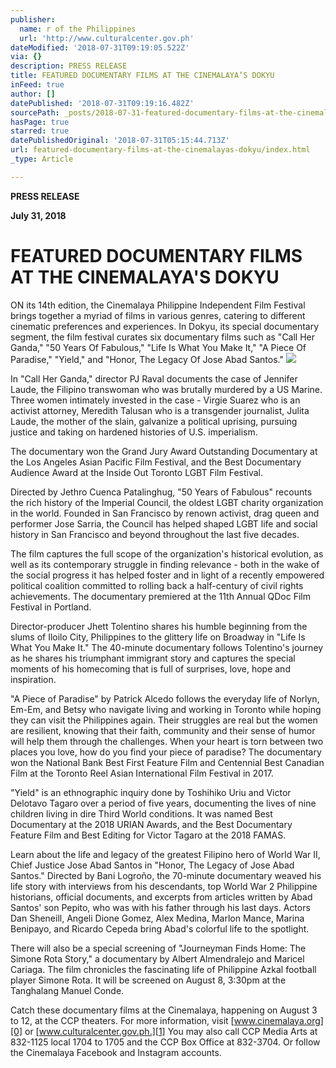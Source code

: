 ```yaml
---
publisher:
  name: r of the Philippines
  url: 'http://www.culturalcenter.gov.ph'
dateModified: '2018-07-31T09:19:05.522Z'
via: {}
description: PRESS RELEASE
title: FEATURED DOCUMENTARY FILMS AT THE CINEMALAYA’S DOKYU
inFeed: true
author: []
datePublished: '2018-07-31T09:19:16.482Z'
sourcePath: _posts/2018-07-31-featured-documentary-films-at-the-cinemalayas-dokyu.md
hasPage: true
starred: true
datePublishedOriginal: '2018-07-31T05:15:44.713Z'
url: featured-documentary-films-at-the-cinemalayas-dokyu/index.html
_type: Article

---
```

**PRESS RELEASE**

**July 31, 2018**

# **FEATURED DOCUMENTARY FILMS AT THE CINEMALAYA'S DOKYU**

ON its 14th edition, the Cinemalaya Philippine Independent Film Festival brings together a myriad of films in various genres, catering to different cinematic preferences and experiences. In Dokyu, its special documentary segment, the film festival curates six documentary films such as "Call Her Ganda," "50 Years Of Fabulous," "Life Is What You Make It," "A Piece Of Paradise," "Yield," and "Honor, The Legacy Of Jose Abad Santos."
![](https://imgflo.herokuapp.com/graph/2b2431f8e7ba7b0/d17b818691bdd4ee84b2f75f06285341/croprotate.jpg?cropheight=3296&cropwidth=2202&degrees=0&input=https%3A%2F%2Fthe-grid-user-content.s3-us-west-2.amazonaws.com%2F36a8b1ad-3e90-461a-86ef-2d984aa2803d.jpg&x=0&y=0)

In "Call Her Ganda," director PJ Raval documents the case of Jennifer Laude, the Filipino transwoman who was brutally murdered by a US Marine. Three women intimately invested in the case - Virgie Suarez who is an activist attorney, Meredith Talusan who is a transgender journalist, Julita Laude, the mother of the slain, galvanize a political uprising, pursuing justice and taking on hardened histories of U.S. imperialism.

The documentary won the Grand Jury Award Outstanding Documentary at the Los Angeles Asian Pacific Film Festival, and the Best Documentary Audience Award at the Inside Out Toronto LGBT Film Festival.

Directed by Jethro Cuenca Patalinghug, "50 Years of Fabulous" recounts the rich history of the Imperial Council, the oldest LGBT charity organization in the world. Founded in San Francisco by renown activist, drag queen and performer Jose Sarria, the Council has helped shaped LGBT life and social history in San Francisco and beyond throughout the last five decades.

The film captures the full scope of the organization's historical evolution, as well as its contemporary struggle in finding relevance - both in the wake of the social progress it has helped foster and in light of a recently empowered political coalition committed to rolling back a half-century of civil rights achievements. The documentary premiered at the 11th Annual QDoc Film Festival in Portland.

Director-producer Jhett Tolentino shares his humble beginning from the slums of Iloilo City, Philippines to the glittery life on Broadway in "Life Is What You Make It." The 40-minute documentary follows Tolentino's journey as he shares his triumphant immigrant story and captures the special moments of his homecoming that is full of surprises, love, hope and inspiration.

"A Piece of Paradise" by Patrick Alcedo follows the everyday life of Norlyn, Em-Em, and Betsy who navigate living and working in Toronto while hoping they can visit the Philippines again. Their struggles are real but the women are resilient, knowing that their faith, community and their sense of humor will help them through the challenges. When your heart is torn between two places you love, how do you find your piece of paradise? The documentary won the National Bank Best First Feature Film and Centennial Best Canadian Film at the Toronto Reel Asian International Film Festival in 2017\.

"Yield" is an ethnographic inquiry done by Toshihiko Uriu and Victor Delotavo Tagaro over a period of five years, documenting the lives of nine children living in dire Third World conditions. It was named Best Documentary at the 2018 URIAN Awards, and the Best Documentary Feature Film and Best Editing for Victor Tagaro at the 2018 FAMAS.

Learn about the life and legacy of the greatest Filipino hero of World War II, Chief Justice Jose Abad Santos in "Honor, The Legacy of Jose Abad Santos." Directed by Bani Logroño, the 70-minute documentary weaved his life story with interviews from his descendants, top World War 2 Philippine historians, official documents, and excerpts from articles written by Abad Santos' son Pepito, who was with his father through his last days. Actors Dan Sheneill, Angeli Dione Gomez, Alex Medina, Marlon Mance, Marina Benipayo, and Ricardo Cepeda bring Abad's colorful life to the spotlight.

There will also be a special screening of "Journeyman Finds Home: The Simone Rota Story," a documentary by Albert Almendralejo and Maricel Cariaga. The film chronicles the fascinating life of Philippine Azkal football player Simone Rota. It will be screened on August 8, 3:30pm at the Tanghalang Manuel Conde.

Catch these documentary films at the Cinemalaya, happening on August 3 to 12, at the CCP theaters. For more information, visit [www.cinemalaya.org][0] or [www.culturalcenter.gov.ph.][1] You may also call CCP Media Arts at 832-1125 local 1704 to 1705 and the CCP Box Office at 832-3704\. Or follow the Cinemalaya Facebook and Instagram accounts.

[0]: http://www.cinemalaya.org/
[1]: http://www.culturalcenter.gov.ph./